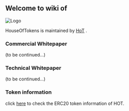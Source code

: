 ## Welcome to wiki of
![Logo](https://www.hotwallet.tech/i/logo.jpg)

HouseOfTokens is maintained by [HoT](https://hotwallet.tech/ ) .

### Commercial Whitepaper
(to be continued...)

### Technical Whitepaper
(to be continued...)

### Token information
click [here](erc20.md) to check the ERC20 token information of HOT.

